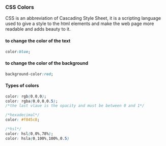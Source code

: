 ### CSS Colors

CSS is an abbreviation of Cascading Style Sheet, it is a scripting language used to give a style to the html elements and make the web page more readable and adds beauty to it.

#### to change the color of the text
```css
color:blue;
```
#### to change the color of the background
```css
background-color:red;
```
#### Types of colors
```css
color: rgb(0,0,0);
color: rgba(0,0,0,0.5);
/*the last vlaue is the opacity and must be between 0 and 1*/
```
```css
/*hexadecimal*/
color: #f045c8;
```
```css
/*hsl*/
color: hsl(0,0%,78%);
color: hsla(0,100%,100%,0.5)
```